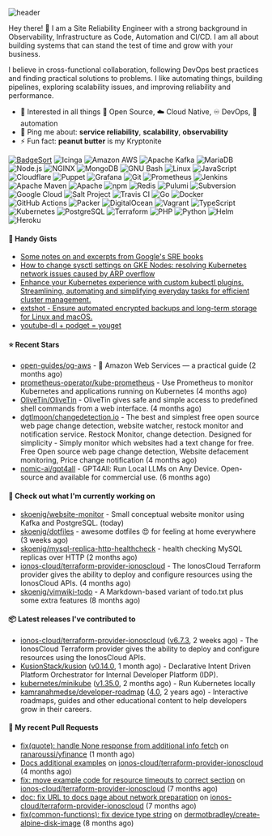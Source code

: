 ![header](https://capsule-render.vercel.app/api?type=waving&height=200&fontAlignY=40&descAlignY=55&color=0:00ab91,100:005182&fontColor=ffffff&text=Hi,%20my%20name%20is%20S%C3%B6ren&desc=[%CB%88z%C3%B8%CB%90%CA%81%C9%99n]&animation=fadeIn)

Hey there! 👋 I am a Site Reliability Engineer with a strong background in Observability, Infrastructure as Code, Automation and CI/CD. I am all about building systems that can stand the test of time and grow with your business.

I believe in cross-functional collaboration, following DevOps best practices and finding practical solutions to problems. I like automating things, building pipelines, exploring scalability issues, and improving reliability and performance.

- 🌱 Interested in all things :page_with_curl: Open Source, :cloud: Cloud Native, :infinity: DevOps, :robot: automation
- 💬 Ping me about: **service reliability**, **scalability**, **observability**
- ⚡ Fun fact: **peanut butter** is my Kryptonite


[![BadgeSort](https://img.shields.io/badge/BadgeSort-000000.svg?style=flat-square&logo=githubsponsors)](https://github.com/ChipWolf/BadgeSort)
![Icinga](https://img.shields.io/badge/Icinga-06062C.svg?style=flat-square&logo=icinga&logoColor=white)
![Amazon AWS](https://img.shields.io/badge/Amazon%20AWS-232F3E.svg?style=flat-square&logo=amazonaws&logoColor=white)
![Apache Kafka](https://img.shields.io/badge/Apache%20Kafka-231F20.svg?style=flat-square&logo=apachekafka&logoColor=white)
![MariaDB](https://img.shields.io/badge/MariaDB-003545.svg?style=flat-square&logo=mariadb&logoColor=white)
![Node.js](https://img.shields.io/badge/Node.js-339933.svg?style=flat-square&logo=nodedotjs&logoColor=white)
![NGINX](https://img.shields.io/badge/NGINX-009639.svg?style=flat-square&logo=nginx&logoColor=white)
![MongoDB](https://img.shields.io/badge/MongoDB-47A248.svg?style=flat-square&logo=mongodb&logoColor=white)
![GNU Bash](https://img.shields.io/badge/GNU%20Bash-4EAA25.svg?style=flat-square&logo=gnubash&logoColor=white)
![Linux](https://img.shields.io/badge/Linux-FCC624.svg?style=flat-square&logo=linux&logoColor=black)
![JavaScript](https://img.shields.io/badge/JavaScript-F7DF1E.svg?style=flat-square&logo=javascript&logoColor=black)
![Cloudflare](https://img.shields.io/badge/Cloudflare-F38020.svg?style=flat-square&logo=cloudflare&logoColor=white)
![Puppet](https://img.shields.io/badge/Puppet-FFAE1A.svg?style=flat-square&logo=puppet&logoColor=black)
![Grafana](https://img.shields.io/badge/Grafana-F46800.svg?style=flat-square&logo=grafana&logoColor=white)
![Git](https://img.shields.io/badge/Git-F05032.svg?style=flat-square&logo=git&logoColor=white)
![Prometheus](https://img.shields.io/badge/Prometheus-E6522C.svg?style=flat-square&logo=prometheus&logoColor=white)
![Jenkins](https://img.shields.io/badge/Jenkins-D24939.svg?style=flat-square&logo=jenkins&logoColor=white)
![Apache Maven](https://img.shields.io/badge/Apache%20Maven-C71A36.svg?style=flat-square&logo=apachemaven&logoColor=white)
![Apache](https://img.shields.io/badge/Apache-D22128.svg?style=flat-square&logo=apache&logoColor=white)
![npm](https://img.shields.io/badge/npm-CB3837.svg?style=flat-square&logo=npm&logoColor=white)
![Redis](https://img.shields.io/badge/Redis-DC382D.svg?style=flat-square&logo=redis&logoColor=white)
![Pulumi](https://img.shields.io/badge/Pulumi-8A3391.svg?style=flat-square&logo=pulumi&logoColor=white)
![Subversion](https://img.shields.io/badge/Subversion-809CC9.svg?style=flat-square&logo=subversion&logoColor=white)
![Google Cloud](https://img.shields.io/badge/Google%20Cloud-4285F4.svg?style=flat-square&logo=googlecloud&logoColor=white)
![Salt Project](https://img.shields.io/badge/Salt%20Project-57BCAD.svg?style=flat-square&logo=saltproject&logoColor=white)
![Travis CI](https://img.shields.io/badge/Travis%20CI-3EAAAF.svg?style=flat-square&logo=travisci&logoColor=white)
![Go](https://img.shields.io/badge/Go-00ADD8.svg?style=flat-square&logo=go&logoColor=white)
![Docker](https://img.shields.io/badge/Docker-2496ED.svg?style=flat-square&logo=docker&logoColor=white)
![GitHub Actions](https://img.shields.io/badge/GitHub%20Actions-2088FF.svg?style=flat-square&logo=githubactions&logoColor=white)
![Packer](https://img.shields.io/badge/Packer-02A8EF.svg?style=flat-square&logo=packer&logoColor=white)
![DigitalOcean](https://img.shields.io/badge/DigitalOcean-0080FF.svg?style=flat-square&logo=digitalocean&logoColor=white)
![Vagrant](https://img.shields.io/badge/Vagrant-1868F2.svg?style=flat-square&logo=vagrant&logoColor=white)
![TypeScript](https://img.shields.io/badge/TypeScript-3178C6.svg?style=flat-square&logo=typescript&logoColor=white)
![Kubernetes](https://img.shields.io/badge/Kubernetes-326CE5.svg?style=flat-square&logo=kubernetes&logoColor=white)
![PostgreSQL](https://img.shields.io/badge/PostgreSQL-4169E1.svg?style=flat-square&logo=postgresql&logoColor=white)
![Terraform](https://img.shields.io/badge/Terraform-7B42BC.svg?style=flat-square&logo=terraform&logoColor=white)
![PHP](https://img.shields.io/badge/PHP-777BB4.svg?style=flat-square&logo=php&logoColor=white)
![Python](https://img.shields.io/badge/Python-3776AB.svg?style=flat-square&logo=python&logoColor=white)
![Helm](https://img.shields.io/badge/Helm-0F1689.svg?style=flat-square&logo=helm&logoColor=white)
![Heroku](https://img.shields.io/badge/Heroku-430098.svg?style=flat-square&logo=heroku&logoColor=white)


#### 📝 Handy Gists

- [Some notes on and excerpts from Google&#39;s SRE books](https://gist.github.com/7bacab2124c14a1288b65149bd0b5209)
- [How to change sysctl settings on GKE Nodes: resolving Kubernetes network issues caused by ARP overflow](https://gist.github.com/a44dffdde475056d27ecef026cd2f9a0)
- [Enhance your Kubernetes experience with custom kubectl plugins. Streamlining, automating and simplifying everyday tasks for efficient cluster management.](https://gist.github.com/e7de3e8437b23437daf5eca42e679a1a)
- [extshot - Ensure automated encrypted backups and long-term storage for Linux and macOS.](https://gist.github.com/c19f707e02a274f6371697163ee18b9f)
- [youtube-dl &#43; podget = youget ](https://gist.github.com/d4a67764d5b653bef06574fa5cc63ef3)

#### ⭐ Recent Stars

- [open-guides/og-aws](https://github.com/open-guides/og-aws) - 📙 Amazon Web Services — a practical guide (2 months ago)
- [prometheus-operator/kube-prometheus](https://github.com/prometheus-operator/kube-prometheus) - Use Prometheus to monitor Kubernetes and applications running on Kubernetes (4 months ago)
- [OliveTin/OliveTin](https://github.com/OliveTin/OliveTin) - OliveTin gives safe and simple access to predefined shell commands from a web interface.  (4 months ago)
- [dgtlmoon/changedetection.io](https://github.com/dgtlmoon/changedetection.io) - The best and simplest free open source web page change detection, website watcher,  restock monitor and notification service. Restock Monitor, change detection. Designed for simplicity - Simply monitor which websites had a text change for free. Free Open source web page change detection, Website defacement monitoring, Price change notification (4 months ago)
- [nomic-ai/gpt4all](https://github.com/nomic-ai/gpt4all) - GPT4All: Run Local LLMs on Any Device. Open-source and available for commercial use. (6 months ago)

#### 🚧 Check out what I'm currently working on

- [skoenig/website-monitor](https://github.com/skoenig/website-monitor) - Small conceptual website monitor using Kafka and PostgreSQL. (today)
- [skoenig/dotfiles](https://github.com/skoenig/dotfiles) - awesome dotfiles 😍 for feeling at home everywhere (3 weeks ago)
- [skoenig/mysql-replica-http-healthcheck](https://github.com/skoenig/mysql-replica-http-healthcheck) - health checking MySQL replicas over HTTP (2 months ago)
- [ionos-cloud/terraform-provider-ionoscloud](https://github.com/ionos-cloud/terraform-provider-ionoscloud) - The IonosCloud Terraform provider gives the ability to deploy and configure resources using the IonosCloud APIs. (4 months ago)
- [skoenig/vimwiki-todo](https://github.com/skoenig/vimwiki-todo) - A Markdown-based variant of todo.txt plus some extra features (8 months ago)

#### 📦 Latest releases I've contributed to

- [ionos-cloud/terraform-provider-ionoscloud](https://github.com/ionos-cloud/terraform-provider-ionoscloud) ([v6.7.3](https://github.com/ionos-cloud/terraform-provider-ionoscloud/releases/tag/v6.7.3), 2 weeks ago) - The IonosCloud Terraform provider gives the ability to deploy and configure resources using the IonosCloud APIs.
- [KusionStack/kusion](https://github.com/KusionStack/kusion) ([v0.14.0](https://github.com/KusionStack/kusion/releases/tag/v0.14.0), 1 month ago) - Declarative Intent Driven Platform Orchestrator for Internal Developer Platform (IDP).
- [kubernetes/minikube](https://github.com/kubernetes/minikube) ([v1.35.0](https://github.com/kubernetes/minikube/releases/tag/v1.35.0), 2 months ago) - Run Kubernetes locally
- [kamranahmedse/developer-roadmap](https://github.com/kamranahmedse/developer-roadmap) ([4.0](https://github.com/kamranahmedse/developer-roadmap/releases/tag/4.0), 2 years ago) - Interactive roadmaps, guides and other educational content to help developers grow in their careers.

#### 🔀 My recent Pull Requests

- [fix(quote): handle None response from additional info fetch](https://github.com/ranaroussi/yfinance/pull/2286) on [ranaroussi/yfinance](https://github.com/ranaroussi/yfinance) (1 month ago)
- [Docs additional examples](https://github.com/ionos-cloud/terraform-provider-ionoscloud/pull/706) on [ionos-cloud/terraform-provider-ionoscloud](https://github.com/ionos-cloud/terraform-provider-ionoscloud) (4 months ago)
- [fix: move example code for resource timeouts to correct section](https://github.com/ionos-cloud/terraform-provider-ionoscloud/pull/645) on [ionos-cloud/terraform-provider-ionoscloud](https://github.com/ionos-cloud/terraform-provider-ionoscloud) (7 months ago)
- [doc: fix URL to docs page about network preparation](https://github.com/ionos-cloud/terraform-provider-ionoscloud/pull/625) on [ionos-cloud/terraform-provider-ionoscloud](https://github.com/ionos-cloud/terraform-provider-ionoscloud) (7 months ago)
- [fix(common-functions): fix device type string](https://github.com/dermotbradley/create-alpine-disk-image/pull/56) on [dermotbradley/create-alpine-disk-image](https://github.com/dermotbradley/create-alpine-disk-image) (8 months ago)
